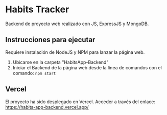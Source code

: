 # Habits Tracker
Backend de proyecto web realizado con JS, ExpressJS y MongoDB.

## Instrucciones para ejecutar
Requiere instalación de NodeJS y NPM para lanzar la página web.

1. Ubicarse en la carpeta "HabitsApp-Backend"
2. Iniciar el Backend de la página web desde la línea de comandos con el comando: ```npm start```

## Vercel
El proyecto ha sido desplegado en Vercel.
Acceder a través del enlace: https://habits-app-backend.vercel.app/